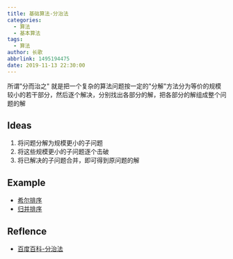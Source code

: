 ```yaml
---
title: 基础算法-分治法
categories:
  - 算法
  - 基本算法
tags:
  - 算法
author: 长歌
abbrlink: 1495194475
date: 2019-11-13 22:30:00
---
```


所谓"分而治之" 就是把一个复杂的算法问题按一定的"分解"方法分为等价的规模较小的若干部分，然后逐个解决，分别找出各部分的解，把各部分的解组成整个问题的解
<!-- More -->

## Ideas
1. 将问题分解为规模更小的子问题
2. 将这些规模更小的子问题逐个击破
3. 将已解决的子问题合并，即可得到原问题的解

## Example
- [希尔排序](../detail/1935562633.html#希尔排序)
- [归并排序](../detail/1935562633.html#归并排序)

## Reflence
- [百度百科-分治法](https://baike.baidu.com/item/%E5%88%86%E6%B2%BB%E6%B3%95/2407337?fr=aladdin)